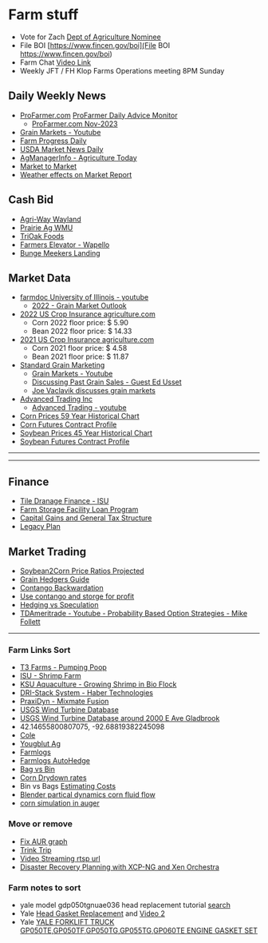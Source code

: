 # Farm stuff

- Vote for Zach [Dept of Agriculture Nominee](https://discourse.nomineesforthepeople.com/t/zach-johnson/13418)
- File BOI [https://www.fincen.gov/boi](File BOI https://www.fincen.gov/boi)
- Farm Chat [Video Link](https://meet.google.com/efv-bzzx-pqa)
- Weekly JFT / FH Klop Farms Operations meeting 8PM Sunday
  
## Daily Weekly News
- [ProFarmer.com](https://www.profarmer.com/) [ProFarmer Daily Advice Monitor](https://www.profarmer.com/news/advice-monitor/pro-farmers-daily-advice-monitor)
    - [ProFarmer.com Nov-2023](https://cdn.farmjournal.com/2023-11/Pro%20Farmer%20-%20November%2011,%202023.pdf)
- [Grain Markets - Youtube](https://www.youtube.com/channel/UCcy6azn7vrHgCC-tDMnk6FQ/videos)
- [Farm Progress Daily](https://www.youtube.com/user/FarmProgressDaily/videos)
- [USDA Market News Daily](https://www.ams.usda.gov/mnreports/nw_gr110.txt)
- [AgManagerInfo - Agriculture Today](https://www.youtube.com/user/AgManagerInfo/videos)
- [Market to Market](https://www.youtube.com/c/MarkettoMarket/videos)
- [Weather effects on Market Report](https://www.youtube.com/channel/UCSL03vbUSjnqnFGD7oBpaiw/videos)

## Cash Bid 
- [Agri-Way Wayland](https://www.agriwaypartners.com/)
- [Prairie Ag WMU](https://prairieagcommodities.com/)
- [TriOak Foods](https://trioak.com/grain/bids/iowa/)
- [Farmers Elevator - Wapello](https://farmerseande.com/)
- [Bunge Meekers Landing](https://www.bungeservices.com/irj/portal/anonymous?NavigationTarget=navurl://ecaba8d422883e7dbde99a395f51fb0c#Corn)

## Market Data
- [farmdoc University of Illinois - youtube](https://www.youtube.com/user/farmdocvideo/videos)
    - [2022 - Grain Market Outlook](https://www.youtube.com/watch?v=xSba_pF5sQ8)
- [2022 US Crop Insurance agriculture.com](https://www.agriculture.com/markets)
    - Corn 2022 floor price: $  5.90
    - Bean 2022 floor price: $ 14.33
- [2021 US Crop Insurance agriculture.com](https://www.agriculture.com/markets/newswire/us-crop-insurance-price-guarantees-point-to-higher-soy-corn-acres)
    - Corn 2021 floor price: $  4.58
    - Bean 2021 floor price: $ 11.87
- [Standard Grain Marketing](https://www.standardgrain.com/grain-marketing-plan/)
    - [Grain Markets - Youtube](https://www.youtube.com/channel/UCcy6azn7vrHgCC-tDMnk6FQ/videos)
    - [Discussing Past Grain Sales - Guest Ed Usset](https://www.youtube.com/watch?v=CBj5NUVerwk)
    - [Joe Vaclavik discusses grain markets](https://www.standardgrain.com/podcast/)
- [Advanced Trading Inc](tbd)
    - [Advanced Trading - youtube](https://www.youtube.com/c/AdvanceTradingIncBloomington/videos)
- [Corn Prices 59 Year Historical Chart](https://www.macrotrends.net/2532/corn-prices-historical-chart-data)
- [Corn Futures Contract Profile](https://www.barchart.com/futures/quotes/ZC*0/profile)
- [Soybean Prices 45 Year Historical Chart](https://www.macrotrends.net/2531/soybean-prices-historical-chart-data)
- [Soybean Futures Contract Profile](https://www.barchart.com/futures/quotes/ZS*0/profile)

---
---
## Finance
- [Tile Dranage Finance - ISU](https://www.extension.iastate.edu/agdm/wholefarm/html/c2-90.html)
- [Farm Storage Facility Loan Program](https://www.fsa.usda.gov/programs-and-services/price-support/facility-loans/farm-storage/)
- [Capital Gains and General Tax Structure](https://youtu.be/ezPs4ibFsNU?t=3264)
- [Legacy Plan](https://www.agweb.com/article/5-minute-succession-plan)

## Market Trading
- [Soybean2Corn Price Ratios Projected](https://farmdocdaily.illinois.edu/2017/03/relationships-of-soybean-to-corn-price-ratios.html)
- [Grain Hedgers Guide](https://www.cmegroup.com/trading/agricultural/files/grain-oilseed-hedgers-guide.pdf)
- [Contango Backwardation](https://www.investopedia.com/articles/07/contango_backwardation.asp)
- [Use contango and storge for profit](https://www.investopedia.com/ask/answers/041315/how-can-traders-use-contango-take-advantage-storage-shortage-crude-oil.asp)
- [Hedging vs Speculation](https://www.investopedia.com/ask/answers/difference-between-hedging-and-speculation/)
- [TDAmeritrade - Youtube - Probability Based Option Strategies - Mike Follett](https://www.youtube.com/watch?v=s1Gj8mM-csw)

---
### Farm Links Sort
- [T3 Farms - Pumping Poop](http://blog.christrees.com/farm/T3Farms/)
- [ISU - Shrimp Farm](https://www.amestrib.com/story/business/agricultural/2020/09/25/midland-co-aquaculture-iowa-state-grad-starts-shrimp-farm-former-story-city-outlet-mall/3510095001/)
- [KSU Aquaculture - Growing Shrimp in Bio Flock](https://www.youtube.com/watch?v=IwbDqB0C_-Y)
- [DRI-Stack System - Haber Technologies](https://www.drycorn.com/)
- [PraxiDyn - Mixmate Fusion](https://www.praxidyn.com/)
- [USGS Wind Turbine Database](https://eerscmap.usgs.gov/uswtdb/)
- [USGS Wind Turbine Database around 2000 E Ave Gladbrook](https://eerscmap.usgs.gov/uswtdb/viewer/#10.63/42.1426/-92.7044)
- 42.14655800807075, -92.68819382245098
- [Cole](https://www.google.com/maps/dir//42.1462716,-92.6876252/@42.1462576,-92.6875967,180m/data=!3m1!1e3!4m2!4m1!3e0)
- [Yougblut Ag](https://www.youngblutag.com/)
- [Farmlogs](https://farmlogs.com/)
- [Farmlogs AutoHedge](https://www.autohedgegrain.com/)
- [Bag vs Bin](https://extension.tennessee.edu/publications/Documents/W1060.pdf)
- [Corn Drydown rates](https://www.goldcountryseed.com/en-us/agronomy-library/corn-weights-drydown-rates.html#:~:text=The%20optimum%20harvest%20moisture%20content,is%20around%2023%20to%2025%25.&text=At%20this%20moisture%20content%20range,1%20to%202%25%2Fday.)
- Bin vs Bags [Estimating Costs](https://extension.tennessee.edu/publications/Documents/W1060.pdf)
- [Blender partical dynamics corn fluid flow](https://docs.blender.org/manual/en/2.80/physics/fluid/types/particle.html)
- [corn simulation in auger](https://elibrary.asabe.org/abstract.asp?aid=47268)

### Move or remove
- [Fix AUR graph](https://www.wachete.com/wachet/?share=TWQQQQR92C8T2CLPVNL5EL8J3F3HUVDYBBLGZ8AAENJJN9ZVN4TWRYPZBJN3MJ5PC25RPD787AVDGS3TDD4BM7NX9DT6PCFRCG44RHSDKNYMR47AWA3J564PKXF9C33JAKW9UTUYUGWEJ34SN6B9YLS3GZQSPLPVXL2RCQXCT57J6Q4AMDG9C47HKYN2MJ7K9XRFWQ4MQSH575S4V27JWZZ2VUCFDM4VWF4T4SRJHWJZSTQQQQQEJJAJCQB53RB4M6ZK8LNUSVJ8G5LNA4TUQXZDPCJCWPV2VERPQ4Z)
- [Trink Trip](https://www.amazon.com/photos/groups/RvV85izMQFmuS4DTPSa68g?messageAcntMismatch=true&ref_=pe_3384220_286969100_AP_S_G_AJ_CTA_sharing&contentType=comments&pageIndex=0)
- [Video Streaming rtsp url](https://community.geniusvision.net/platform/cprndr/manurtsp/1972813240772242692)
- [Disaster Recovery Planning with XCP-NG and Xen Orchestra](https://www.youtube.com/watch?v=26hiuEVya50)


### Farm notes to sort
- yale model gdp050tgnuae036 head replacement tutorial [search](https://www.google.com/search?q=yale+model+gdp050tgnuae036+head+replacement+tutorial&client=safari&sca_esv=7e140dff066c04a6&rls=en&sxsrf=ACQVn0--w-k6jtdbwOvlkJrXxqW2R3Oe5g%3A1710798355991&ei=E7b4Za6KPJCMm9cPh_a_0AY&ved=0ahUKEwju36nC5P6EAxUQxuYEHQf7D2oQ4dUDCA8&uact=5&oq=yale+model+gdp050tgnuae036+head+replacement+tutorial&gs_lp=Egxnd3Mtd2l6LXNlcnAiNHlhbGUgbW9kZWwgZ2RwMDUwdGdudWFlMDM2IGhlYWQgcmVwbGFjZW1lbnQgdHV0b3JpYWwyCBAAGIAEGKIEMggQABiJBRiiBDIIEAAYgAQYogQyCBAAGIAEGKIESJElUIgIWMwicAZ4AZABAJgBxAGgAaILqgEEMC4xMLgBA8gBAPgBAZgCD6ACywrCAgoQABhHGNYEGLADwgIEECEYFcICBxAhGAoYoAHCAgUQIRigAZgDAIgGAZAGCJIHAzYuOaAH4SQ&sclient=gws-wiz-serp#imgrc=EWEsnsYd-NwCPM&imgdii=4_3-AQLk2NjGwM)
- Yale [ Head Gasket Replacement](https://www.youtube.com/watch?v=PC1thVT2Zqo) and  [Video 2](https://www.youtube.com/watch?app=desktop&v=q6ox8yvcFvI)
- Yale [YALE FORKLIFT TRUCK GP050TE,GP050TF,GP050TG,GP055TG,GP060TE ENGINE GASKET SET](https://www.ebay.com/itm/193314354889)
